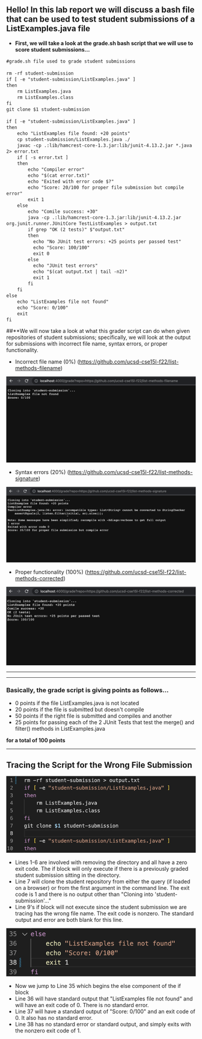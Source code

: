## **Hello! In this lab report we will discuss a bash file that can be used to test student submissions of a ListExamples.java file**


- **First, we will take a look at the grade.sh bash script that we will use to score student submissions...**

```
#grade.sh file used to grade student submissions

rm -rf student-submission
if [ -e "student-submission/ListExamples.java" ]
then
	rm ListExamples.java
	rm ListExamples.class
fi
git clone $1 student-submission

if [ -e "student-submission/ListExamples.java" ]
then
	echo "ListExamples file found: +20 points"
	cp student-submission/ListExamples.java ./
	javac -cp .:lib/hamcrest-core-1.3.jar:lib/junit-4.13.2.jar *.java 2> error.txt
	if [ -s error.txt ]
	then
		echo "Compiler error"
		echo "$(cat error.txt)"
		echo "Exited with error code $?"
		echo "Score: 20/100 for proper file submission but compile error"
		exit 1
	else
		echo "Comile success: +30"
		java -cp .:lib/hamcrest-core-1.3.jar:lib/junit-4.13.2.jar org.junit.runner.JUnitCore TestListExamples > output.txt
		if grep "OK (2 tests)" $"output.txt"
		then
		  echo "No JUnit test errors: +25 points per passed test"
		  echo "Score: 100/100"
		  exit 0
		else
		  echo "JUnit test errors"
		  echo "$(cat output.txt | tail -n2)"
		  exit 1
		fi
	fi
else
	echo "ListExamples file not found"
	echo "Score: 0/100"
	exit
fi

```

##**We will now take a look at what this grader script can do when given repositories of student submissions; specifically, we will look at the output for submissions with incorrect file name, syntax errors, or proper functionality.

- Incorrect file name (0%) (https://github.com/ucsd-cse15l-f22/list-methods-filename)

![Image](incorrectfilename.png)

- Syntax errors (20%) (https://github.com/ucsd-cse15l-f22/list-methods-signature)

![Image](compileerror.png)

- Proper functionality (100%) (https://github.com/ucsd-cse15l-f22/list-methods-corrected)

![Image](properfile.png)


----
----
### Basically, the grade script is giving points as follows...
- 0 points if the file ListExamples.java is not located 
- 20 points if the file is submitted but doesn't compile 
- 50 points if the right file is submitted and compiles and another
- 25 points for passing each of the 2 JUnit Tests that test the merge() and filter() methods in ListExamples.java

**for a total of 100 points**

-----

## Tracing the Script for the Wrong File Submission

![Image](gradesh1.png)
- Lines 1-6 are involved with removing the directory and all have a zero exit code. The if block will only execute if there is a previously graded student submission sitting in the directory.
- Line 7 will clone the student repository from either the query (if loaded on a browser) or from the first argument in the command line. The exit code is 1 and there is no output other than "Cloning into 'student-submission'..."
- Line 9's if block will not execute since the student submission we are tracing has the wrong file name. The exit code is nonzero. The standard output and error are both blank for this line.

![Image](gradesh2.png)
- Now we jump to Line 35 which begins the else component of the if block
- Line 36 will have standard output that "ListExamples file not found" and will have an exit code of 0. There is no standard error.
- Line 37 will have a standard output of "Score: 0/100" and an exit code of 0. It also has no standard error.
- Line 38 has no standard error or standard output, and simply exits with the nonzero exit code of 1.


